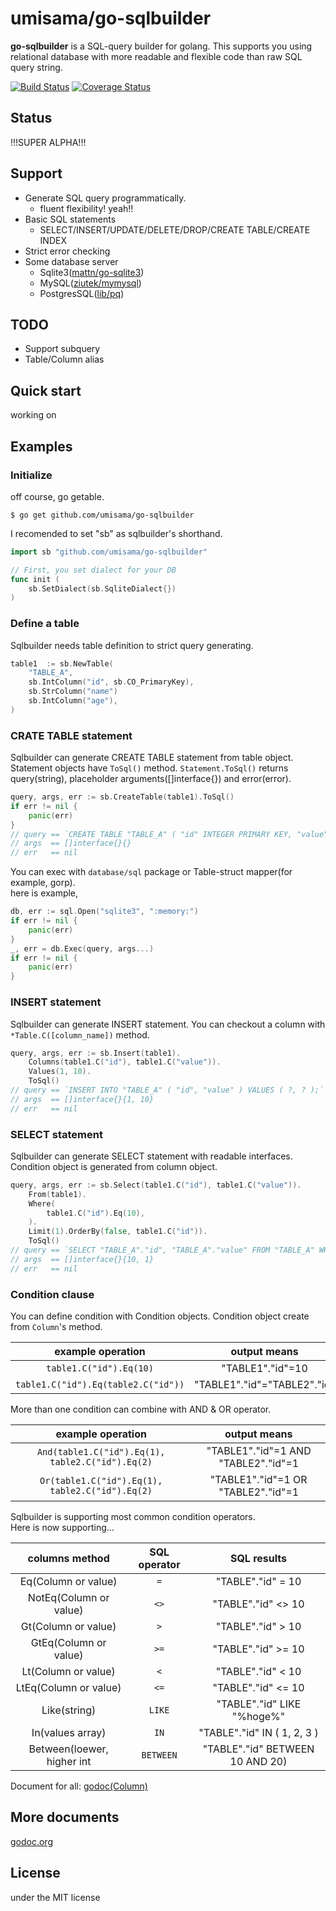 # umisama/go-sqlbuilder
**go-sqlbuilder** is a SQL-query builder for golang.  This supports you using relational database with more readable and flexible code than raw SQL query string.

[![Build Status](https://travis-ci.org/umisama/go-sqlbuilder.svg?branch=master)](https://travis-ci.org/umisama/go-sqlbuilder)
[![Coverage Status](https://coveralls.io/repos/umisama/go-sqlbuilder/badge.svg)](https://coveralls.io/r/umisama/go-sqlbuilder)

## Status
!!!SUPER ALPHA!!!

## Support
 * Generate SQL query programmatically.
   * fluent flexibility! yeah!!
 * Basic SQL statements
   * SELECT/INSERT/UPDATE/DELETE/DROP/CREATE TABLE/CREATE INDEX
 * Strict error checking
 * Some database server
   * Sqlite3([mattn/go-sqlite3](https://github.com/mattn/go-sqlite3))
   * MySQL([ziutek/mymysql](https://github.com/ziutek/mymysql))
   * PostgresSQL([lib/pq](https://github.com/lib/pq))

## TODO
 * Support subquery
 * Table/Column alias

## Quick start
working on

## Examples
### Initialize
off course, go getable.

```shell-script
$ go get github.com/umisama/go-sqlbuilder
```

I recomended to set "sb" as sqlbuilder's shorthand.

```go
import sb "github.com/umisama/go-sqlbuilder"

// First, you set dialect for your DB
func init (
	sb.SetDialect(sb.SqliteDialect{})
)
```

### Define a table
Sqlbuilder needs table definition to strict query generating.

```go
table1  := sb.NewTable(
	"TABLE_A",
	sb.IntColumn("id", sb.CO_PrimaryKey),
	sb.StrColumn("name")
	sb.IntColumn("age"),
)
```

### CRATE TABLE statement
Sqlbuilder can generate CREATE TABLE statement from table object.  
Statement objects have ```ToSql()``` method.  ```Statement.ToSql()``` returns query(string), placeholder arguments([]interface{}) and error(error).

```go
query, args, err := sb.CreateTable(table1).ToSql()
if err != nil {
	panic(err)
}
// query == `CREATE TABLE "TABLE_A" ( "id" INTEGER PRIMARY KEY, "value" INTEGER );`
// args  == []interface{}{}
// err   == nil
```

You can exec with ```database/sql``` package or Table-struct mapper(for example, gorp).  
here is example,

```go
db, err := sql.Open("sqlite3", ":memory:")
if err != nil {
	panic(err)
}
_, err = db.Exec(query, args...)
if err != nil {
	panic(err)
}
```

### INSERT statement
Sqlbuilder can generate INSERT statement.  You can checkout a column with ```*Table.C([column_name])``` method.

```go
query, args, err := sb.Insert(table1).
	Columns(table1.C("id"), table1.C("value")).
	Values(1, 10).
	ToSql()
// query == `INSERT INTO "TABLE_A" ( "id", "value" ) VALUES ( ?, ? );`
// args  == []interface{}{1, 10}
// err   == nil
```

### SELECT statement
Sqlbuilder can generate SELECT statement with readable interfaces.  Condition object is generated from column object.

```go
query, args, err := sb.Select(table1.C("id"), table1.C("value")).
	From(table1).
	Where(
		table1.C("id").Eq(10),
	).
	Limit(1).OrderBy(false, table1.C("id")).
	ToSql()
// query == `SELECT "TABLE_A"."id", "TABLE_A"."value" FROM "TABLE_A" WHERE "TABLE_A"."id"=? ORDER BY "TABLE_A"."id" ASC LIMIT ?;`
// args  == []interface{}{10, 1}
// err   == nil
```

### Condition clause
You can define condition with Condition objects.  Condition object create from ```Column```'s method.

| example operation                     |  output means              |
|:-------------------------------------:|:--------------------------:|
|```table1.C("id").Eq(10)```              | "TABLE1"."id"=10           |
|```table1.C("id").Eq(table2.C("id"))```    | "TABLE1"."id"="TABLE2"."id"|

More than one condition can combine with AND & OR operator.

| example operation                     |  output means              |
|:-------------------------------------:|:--------------------------:|
|```And(table1.C("id").Eq(1), table2.C("id").Eq(2)``` | "TABLE1"."id"=1 AND "TABLE2"."id"=1 |
|```Or(table1.C("id").Eq(1), table2.C("id").Eq(2)```  | "TABLE1"."id"=1 OR "TABLE2"."id"=1 |

Sqlbuilder is supporting most common condition operators.  
Here is now supporting...

| columns method        |SQL operator|      SQL results     |
|:---------------------:|:----------:|:--------------------:|
|Eq(Column or value)    | ```=```    | "TABLE"."id" = 10    |
|NotEq(Column or value) | ```<>```   | "TABLE"."id" <> 10   |
|Gt(Column or value)    | ```>```    | "TABLE"."id" > 10    |
|GtEq(Column or value)  | ```>=```   | "TABLE"."id" >= 10   |
|Lt(Column or value)    | ```<```    | "TABLE"."id" < 10    |
|LtEq(Column or value)  | ```<=```   | "TABLE"."id" <= 10   |
|Like(string)           | ```LIKE``` | "TABLE"."id" LIKE "%hoge%"   |
|In(values array)       | ```IN``` | "TABLE"."id" IN ( 1, 2, 3 ) |
|Between(loewer, higher int | ```BETWEEN``` | "TABLE"."id" BETWEEN 10 AND 20)|

Document for all: [godoc(Column)](http://godoc.org/github.com/umisama/go-sqlbuilder#Column)

## More documents
[godoc.org](http://godoc.org/github.com/umisama/go-sqlbuilder)

## License
under the MIT license
